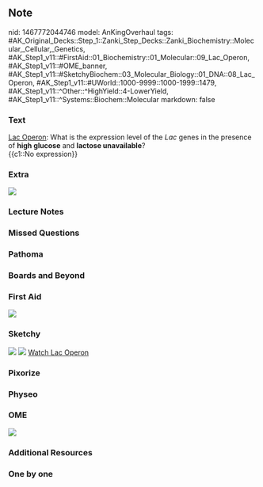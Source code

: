 ## Note
nid: 1467772044746
model: AnKingOverhaul
tags: #AK_Original_Decks::Step_1::Zanki_Step_Decks::Zanki_Biochemistry::Molecular,_Cellular,_Genetics, #AK_Step1_v11::#FirstAid::01_Biochemistry::01_Molecular::09_Lac_Operon, #AK_Step1_v11::#OME_banner, #AK_Step1_v11::#SketchyBiochem::03_Molecular_Biology::01_DNA::08_Lac_Operon, #AK_Step1_v11::#UWorld::1000-9999::1000-1999::1479, #AK_Step1_v11::^Other::^HighYield::4-LowerYield, #AK_Step1_v11::^Systems::Biochem::Molecular
markdown: false

### Text
<div>
  <div>
    <u>Lac Operon</u>: What is the expression level of the
    <i>Lac</i> genes in the presence of <b>high glucose</b> and
    <b>lactose unavailable</b>?
  </div>
  <div>
    {{c1::No expression}}
  </div>
</div>

### Extra
<img src="paste-166601781412312.jpg">

### Lecture Notes


### Missed Questions


### Pathoma


### Boards and Beyond


### First Aid
<img src="tmpuvAAOZ.png">

### Sketchy
<img src="Lac%20Operon.png"> <img src=
"Screen%20Shot%202022-01-30%20at%2011.35.31%20AM.png"> <a href=
"https://dashboard.sketchy.com/study/medical/courses/medical-biochemistry/units/medical-biochemistry-molecular-biology/videos/medical-biochemistry-molecular-biology-dna-lac-operon?utm_source=anki&utm_medium=partnership&utm_campaign=february_update&utm_content=medical">
Watch Lac Operon</a>

### Pixorize


### Physeo


### OME
<div class="ome-widget">
  <a href="https://onlinemeded.org?ref=anki"><img src=
  "_OME_AnkiFlashcards_General_4.png"></a>
</div>

### Additional Resources


### One by one

